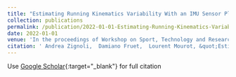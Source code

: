 ```yaml
---
title: "Estimating Running Kinematics Variability With an IMU Sensor Placed on the Runner&apos;s Thorax"
collection: publications
permalink: /publication/2022-01-01-Estimating-Running-Kinematics-Variability-With-an-IMU-Sensor-Placed-on-the-Runners-Thorax
date: 2022-01-01
venue: 'In the proceedings of Workshop on Sport, Technology and Research'
citation: ' Andrea Zignoli,  Damiano Fruet,  Lourent Mourot, &quot;Estimating Running Kinematics Variability With an IMU Sensor Placed on the Runner&amp;apos;s Thorax.&quot; In the proceedings of Workshop on Sport, Technology and Research, 2022.'
---
```

Use [Google Scholar](https://scholar.google.com/scholar?q=Estimating+Running+Kinematics+Variability+With+an+IMU+Sensor+Placed+on+the+Runner&#x27;s+Thorax){:target="_blank"} for full citation